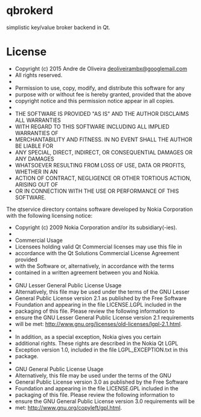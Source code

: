 qbrokerd
========

simplistic key/value broker backend in Qt.

License
=======

 * Copyright (c) 2015 Andre de Oliveira <deoliveirambx@googlemail.com>
 * All rights reserved.
 *
 * Permission to use, copy, modify, and distribute this software for any
 * purpose with or without fee is hereby granted, provided that the above
 * copyright notice and this permission notice appear in all copies.
 *
 * THE SOFTWARE IS PROVIDED "AS IS" AND THE AUTHOR DISCLAIMS ALL WARRANTIES
 * WITH REGARD TO THIS SOFTWARE INCLUDING ALL IMPLIED WARRANTIES OF
 * MERCHANTABILITY AND FITNESS. IN NO EVENT SHALL THE AUTHOR BE LIABLE FOR
 * ANY SPECIAL, DIRECT, INDIRECT, OR CONSEQUENTIAL DAMAGES OR ANY DAMAGES
 * WHATSOEVER RESULTING FROM LOSS OF USE, DATA OR PROFITS, WHETHER IN AN
 * ACTION OF CONTRACT, NEGLIGENCE OR OTHER TORTIOUS ACTION, ARISING OUT OF
 * OR IN CONNECTION WITH THE USE OR PERFORMANCE OF THIS SOFTWARE.

The qtservice directory contains software developed by Nokia Corporation with
the following licensing notice:

* Copyright (c) 2009 Nokia Corporation and/or its subsidiary(-ies).
*
* Commercial Usage
* Licensees holding valid Qt Commercial licenses may use this file in
* accordance with the Qt Solutions Commercial License Agreement provided
* with the Software or, alternatively, in accordance with the terms
* contained in a written agreement between you and Nokia.
*
* GNU Lesser General Public License Usage
* Alternatively, this file may be used under the terms of the GNU Lesser
* General Public License version 2.1 as published by the Free Software
* Foundation and appearing in the file LICENSE.LGPL included in the
* packaging of this file.  Please review the following information to
* ensure the GNU Lesser General Public License version 2.1 requirements
* will be met: http://www.gnu.org/licenses/old-licenses/lgpl-2.1.html.
*
* In addition, as a special exception, Nokia gives you certain
* additional rights. These rights are described in the Nokia Qt LGPL
* Exception version 1.0, included in the file LGPL_EXCEPTION.txt in this
* package.
*
* GNU General Public License Usage
* Alternatively, this file may be used under the terms of the GNU
* General Public License version 3.0 as published by the Free Software
* Foundation and appearing in the file LICENSE.GPL included in the
* packaging of this file.  Please review the following information to
* ensure the GNU General Public License version 3.0 requirements will be
* met: http://www.gnu.org/copyleft/gpl.html.
